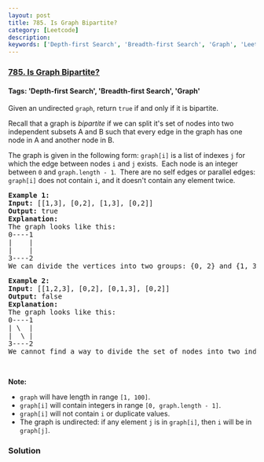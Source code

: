 ```yaml
---
layout: post
title: 785. Is Graph Bipartite?
category: [Leetcode]
description: 
keywords: ['Depth-first Search', 'Breadth-first Search', 'Graph', 'Leetcode', 'Medium']
---
```

### [785. Is Graph Bipartite?](https://leetcode.com/problems/is-graph-bipartite)

#### Tags: 'Depth-first Search', 'Breadth-first Search', 'Graph'

<div class="content__u3I1 question-content__JfgR"><div><p>Given an undirected <code>graph</code>, return <code>true</code> if and only if it is bipartite.</p>
<p>Recall that a graph is <em>bipartite</em> if we can split it's set of nodes into two independent subsets A and B such that every edge in the graph has one node in A and another node in B.</p>
<p>The graph is given in the following form: <code>graph[i]</code> is a list of indexes <code>j</code> for which the edge between nodes <code>i</code> and <code>j</code> exists.  Each node is an integer between <code>0</code> and <code>graph.length - 1</code>.  There are no self edges or parallel edges: <code>graph[i]</code> does not contain <code>i</code>, and it doesn't contain any element twice.</p>
<pre><strong>Example 1:</strong>
<strong>Input:</strong> [[1,3], [0,2], [1,3], [0,2]]
<strong>Output:</strong> true
<strong>Explanation:</strong> 
The graph looks like this:
0----1
|    |
|    |
3----2
We can divide the vertices into two groups: {0, 2} and {1, 3}.
</pre>
<pre><strong>Example 2:</strong>
<strong>Input:</strong> [[1,2,3], [0,2], [0,1,3], [0,2]]
<strong>Output:</strong> false
<strong>Explanation:</strong> 
The graph looks like this:
0----1
| \  |
|  \ |
3----2
We cannot find a way to divide the set of nodes into two independent subsets.
</pre>
<p> </p>
<p><strong>Note:</strong></p>
<ul>
<li><code>graph</code> will have length in range <code>[1, 100]</code>.</li>
<li><code>graph[i]</code> will contain integers in range <code>[0, graph.length - 1]</code>.</li>
<li><code>graph[i]</code> will not contain <code>i</code> or duplicate values.</li>
<li>The graph is undirected: if any element <code>j</code> is in <code>graph[i]</code>, then <code>i</code> will be in <code>graph[j]</code>.</li>
</ul>
</div></div>

### Solution
